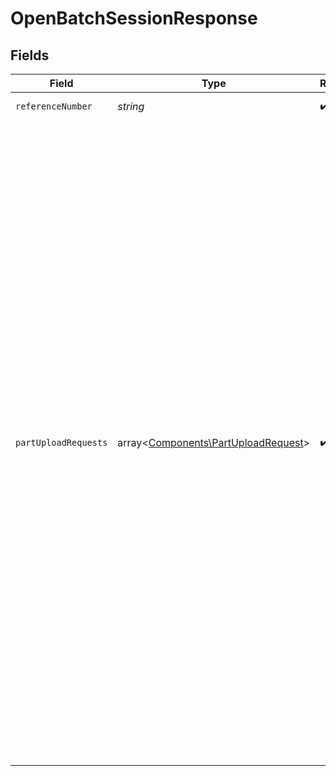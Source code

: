 # OpenBatchSessionResponse


## Fields

| Field                                                                                                                                                                                                                                                                                                                                                                                                                                                                                                                                                                                                                                                                                                                                                                                                                                                                   | Type                                                                                                                                                                                                                                                                                                                                                                                                                                                                                                                                                                                                                                                                                                                                                                                                                                                                    | Required                                                                                                                                                                                                                                                                                                                                                                                                                                                                                                                                                                                                                                                                                                                                                                                                                                                                | Description                                                                                                                                                                                                                                                                                                                                                                                                                                                                                                                                                                                                                                                                                                                                                                                                                                                             |
| ----------------------------------------------------------------------------------------------------------------------------------------------------------------------------------------------------------------------------------------------------------------------------------------------------------------------------------------------------------------------------------------------------------------------------------------------------------------------------------------------------------------------------------------------------------------------------------------------------------------------------------------------------------------------------------------------------------------------------------------------------------------------------------------------------------------------------------------------------------------------- | ----------------------------------------------------------------------------------------------------------------------------------------------------------------------------------------------------------------------------------------------------------------------------------------------------------------------------------------------------------------------------------------------------------------------------------------------------------------------------------------------------------------------------------------------------------------------------------------------------------------------------------------------------------------------------------------------------------------------------------------------------------------------------------------------------------------------------------------------------------------------- | ----------------------------------------------------------------------------------------------------------------------------------------------------------------------------------------------------------------------------------------------------------------------------------------------------------------------------------------------------------------------------------------------------------------------------------------------------------------------------------------------------------------------------------------------------------------------------------------------------------------------------------------------------------------------------------------------------------------------------------------------------------------------------------------------------------------------------------------------------------------------- | ----------------------------------------------------------------------------------------------------------------------------------------------------------------------------------------------------------------------------------------------------------------------------------------------------------------------------------------------------------------------------------------------------------------------------------------------------------------------------------------------------------------------------------------------------------------------------------------------------------------------------------------------------------------------------------------------------------------------------------------------------------------------------------------------------------------------------------------------------------------------- |
| `referenceNumber`                                                                                                                                                                                                                                                                                                                                                                                                                                                                                                                                                                                                                                                                                                                                                                                                                                                       | *string*                                                                                                                                                                                                                                                                                                                                                                                                                                                                                                                                                                                                                                                                                                                                                                                                                                                                | :heavy_check_mark:                                                                                                                                                                                                                                                                                                                                                                                                                                                                                                                                                                                                                                                                                                                                                                                                                                                      | Numer referencyjny sesji.                                                                                                                                                                                                                                                                                                                                                                                                                                                                                                                                                                                                                                                                                                                                                                                                                                               |
| `partUploadRequests`                                                                                                                                                                                                                                                                                                                                                                                                                                                                                                                                                                                                                                                                                                                                                                                                                                                    | array<[Components\PartUploadRequest](../../Models/Components/PartUploadRequest.md)>                                                                                                                                                                                                                                                                                                                                                                                                                                                                                                                                                                                                                                                                                                                                                                                     | :heavy_check_mark:                                                                                                                                                                                                                                                                                                                                                                                                                                                                                                                                                                                                                                                                                                                                                                                                                                                      | Dane wymagane do poprawnego przesłania poszczególnych części pliku paczki faktur.<br/><br/>Każdą część pliku paczki zadeklarowaną w <b>fileParts</b> należy przesłać zgodnie z odpowiadającym jej obiektem w <b>partUploadRequests</b>.<br/>Łącznikiem pomiędzy deklaracją a instrukcją wysyłki jest pole <b>ordinalNumber</b>.<br/><br/>Dla każdej części należy:<br/>* zastosować metodę HTTP wskazaną w <b>method</b>,<br/>* ustawić adres z <b>url</b>,<br/>* dołączyć nagłówki z <b>headers</b>,<br/>* dołączyć treść części pliku w korpusie żądania.<br/><br/>`Uwaga: nie należy dodawać do nagłówków token dostępu (accessToken).`<br/><br/>Każdą część przesyła się oddzielnym żądaniem HTTP.Zwracane kody odpowiedzi:<br/> * <b>201</b> – poprawne przyjęcie pliku,<br/> * <b>400</b> – błędne dane,<br/> * <b>401</b> – nieprawidłowe uwierzytelnienie,<br/> * <b>403</b> – brak uprawnień do zapisu (np.upłynął czas na zapis). |